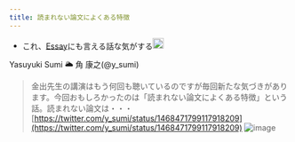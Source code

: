 ```yaml
---
title: 読まれない論文によくある特徴
---
```


* これ、[Essay](Essay.md)にも言える話な気がする<img src='https://scrapbox.io/api/pages/blu3mo-public/blu3mo/icon' alt='blu3mo.icon' height="19.5"/>

Yasuyuki Sumi 🌥️ 角 康之(@y_sumi)

 > 
 > 金出先生の講演はもう何回も聴いているのですが毎回新たな気づきがあります。今回おもしろかったのは「読まれない論文によくある特徴」という話。読まれない論文は・・・
 > [https://twitter.com/y_sumi/status/1468471799117918209](https://twitter.com/y_sumi/status/1468471799117918209)
 > ![image](https://gyazo.com/c9eac9b07f233a9e168966639141cea9/thumb/1000)
